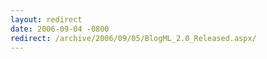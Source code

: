 ```yaml
---
layout: redirect
date: 2006-09-04 -0800
redirect: /archive/2006/09/05/BlogML_2.0_Released.aspx/
---
```

